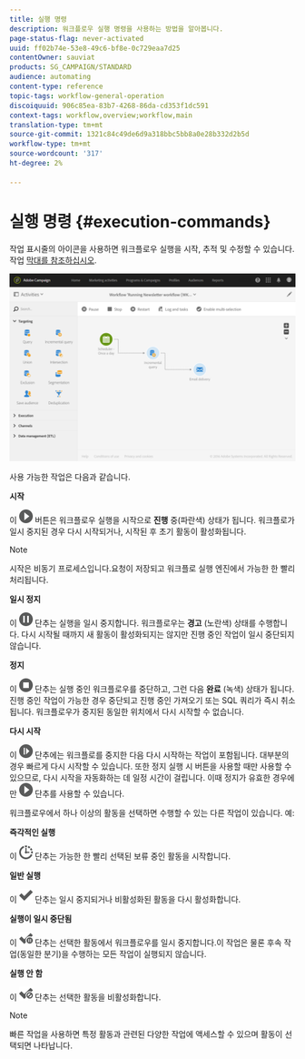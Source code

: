 ```yaml
---
title: 실행 명령
description: 워크플로우 실행 명령을 사용하는 방법을 알아봅니다.
page-status-flag: never-activated
uuid: ff02b74e-53e8-49c6-bf8e-0c729eaa7d25
contentOwner: sauviat
products: SG_CAMPAIGN/STANDARD
audience: automating
content-type: reference
topic-tags: workflow-general-operation
discoiquuid: 906c85ea-83b7-4268-86da-cd353f1dc591
context-tags: workflow,overview;workflow,main
translation-type: tm+mt
source-git-commit: 1321c84c49de6d9a318bbc5bb8a0e28b332d2b5d
workflow-type: tm+mt
source-wordcount: '317'
ht-degree: 2%

---
```



# 실행 명령 {#execution-commands}

작업 표시줄의 아이콘을 사용하면 워크플로우 실행을 시작, 추적 및 수정할 수 있습니다. 작업 [막대를 참조하십시오](../../automating/using/workflow-interface.md#action-bar).

![](assets/wkf_execution_2.png)

사용 가능한 작업은 다음과 같습니다.

**시작**

이 ![](assets/play_darkgrey-24px.png) 버튼은 워크플로우 실행을 시작으로 **진행** 중(파란색) 상태가 됩니다. 워크플로가 일시 중지된 경우 다시 시작되거나, 시작된 후 초기 활동이 활성화됩니다.

>[!NOTE]
>
>시작은 비동기 프로세스입니다.요청이 저장되고 워크플로 실행 엔진에서 가능한 한 빨리 처리됩니다.

**일시 정지**

이 ![](assets/pause_darkgrey-24px.png) 단추는 실행을 일시 중지합니다. 워크플로우는 **경고** (노란색) 상태를 수행합니다. 다시 시작될 때까지 새 활동이 활성화되지는 않지만 진행 중인 작업이 일시 중단되지 않습니다.

**정지**

이 ![](assets/stop_darkgrey-24px.png) 단추는 실행 중인 워크플로우를 중단하고, 그런 다음 **완료** (녹색) 상태가 됩니다. 진행 중인 작업이 가능한 경우 중단되고 진행 중인 가져오기 또는 SQL 쿼리가 즉시 취소됩니다. 워크플로우가 중지된 동일한 위치에서 다시 시작할 수 없습니다.

**다시 시작**

이 ![](assets/pauseplay_darkgrey-24px.png) 단추에는 워크플로를 중지한 다음 다시 시작하는 작업이 포함됩니다. 대부분의 경우 빠르게 다시 시작할 수 있습니다. 또한 정지 실행 시 버튼을 사용할 때만 사용할 수 있으므로, 다시 시작을 자동화하는 데 일정 시간이 걸립니다. 이때 정지가 유효한 경우에만 ![](assets/play_darkgrey-24px.png) 단추를 사용할 수 있습니다.

워크플로우에서 하나 이상의 활동을 선택하면 수행할 수 있는 다른 작업이 있습니다. 예:

**즉각적인 실행**

이 ![](assets/pending_darkgrey-24px.png) 단추는 가능한 한 빨리 선택된 보류 중인 활동을 시작합니다.

**일반 실행**

이 ![](assets/check_darkgrey-24px.png) 단추는 일시 중지되거나 비활성화된 활동을 다시 활성화합니다.

**실행이 일시 중단됨**

이 ![](assets/check_pause_darkgrey-24px.png) 단추는 선택한 활동에서 워크플로우를 일시 중지합니다.이 작업은 물론 후속 작업(동일한 분기)을 수행하는 모든 작업이 실행되지 않습니다.

**실행 안 함**

이 ![](assets/checkdisable.png) 단추는 선택한 활동을 비활성화합니다.

>[!NOTE]
>
>빠른 작업을 사용하면 특정 활동과 관련된 다양한 작업에 액세스할 수 있으며 활동이 선택되면 나타납니다.
